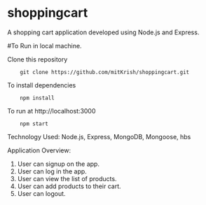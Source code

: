 # shoppingcart
A shopping cart application developed using Node.js and Express.

#To Run in local machine.

Clone this repository
``` shell
    git clone https://github.com/mitKrish/shoppingcart.git
```

To install dependencies
``` shell
    npm install
```

To run at http://localhost:3000
``` shell
    npm start
```

Technology Used:
Node.js, Express, MongoDB, Mongoose, hbs

Application Overview:
1. User can signup on the app.
2. User can log in the app.
3. User can view the list of products.
4. User can add products to their cart.
5. User can logout.


